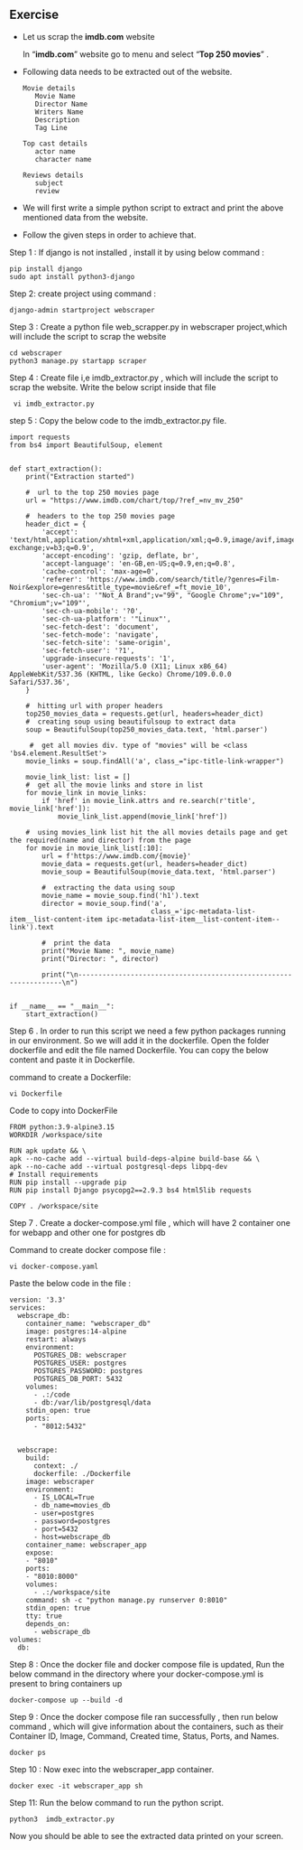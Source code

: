 
## Exercise 

* Let us scrap the **imdb.com** website 
 
    In “**imdb.com**” website go to menu and select “**Top 250 movies**” .


* Following data needs to be extracted out of the website.

      Movie details
         Movie Name
         Director Name
         Writers Name
         Description 
         Tag Line
 
      Top cast details
         actor name
         character name
  
      Reviews details
         subject
         review
         

* We will first write a simple python script to extract and print the above mentioned data from the website.

* Follow the given steps in order to achieve that.

Step 1 : If django is not installed , install it by using below command : 
		
    pip install django
    sudo apt install python3-django

Step 2: create project using command : 
		
    django-admin startproject webscraper

Step 3 : Create a python file web_scrapper.py in webscraper project,which will include the script to scrap the website 
		
    cd webscraper 
    python3 manage.py startapp scraper

Step 4 : Create file i,e imdb_extractor.py , which will include the script to scrap the website. Write the below script inside that file

     vi imdb_extractor.py

step 5 : Copy the below code to the imdb_extractor.py file.
  
    import requests
    from bs4 import BeautifulSoup, element
    
    
    def start_extraction():
        print("Extraction started")
  
        #  url to the top 250 movies page
        url = "https://www.imdb.com/chart/top/?ref_=nv_mv_250"
    
        #  headers to the top 250 movies page
        header_dict = {
            'accept': 'text/html,application/xhtml+xml,application/xml;q=0.9,image/avif,image/webp,image/apng,*/*;q=0.8,application/signed-exchange;v=b3;q=0.9',
            'accept-encoding': 'gzip, deflate, br',
            'accept-language': 'en-GB,en-US;q=0.9,en;q=0.8',
            'cache-control': 'max-age=0',
            'referer': 'https://www.imdb.com/search/title/?genres=Film-Noir&explore=genres&title_type=movie&ref_=ft_movie_10',
            'sec-ch-ua': '"Not_A Brand";v="99", "Google Chrome";v="109", "Chromium";v="109"',
            'sec-ch-ua-mobile': '?0',
            'sec-ch-ua-platform': '"Linux"',
            'sec-fetch-dest': 'document',
            'sec-fetch-mode': 'navigate',
            'sec-fetch-site': 'same-origin',
            'sec-fetch-user': '?1',
            'upgrade-insecure-requests': '1',
            'user-agent': 'Mozilla/5.0 (X11; Linux x86_64) AppleWebKit/537.36 (KHTML, like Gecko) Chrome/109.0.0.0 Safari/537.36',
        }
    
        #  hitting url with proper headers
        top250_movies_data = requests.get(url, headers=header_dict)
        #  creating soup using beautifulsoup to extract data
        soup = BeautifulSoup(top250_movies_data.text, 'html.parser')
    
         #  get all movies div. type of "movies" will be <class 'bs4.element.ResultSet'>
        movie_links = soup.findAll('a', class_="ipc-title-link-wrapper")
    
        movie_link_list: list = []
        #  get all the movie links and store in list
        for movie_link in movie_links:
            if 'href' in movie_link.attrs and re.search(r'title', movie_link['href']):
                movie_link_list.append(movie_link['href'])
    
        #  using movies_link list hit the all movies details page and get the required(name and director) from the page
        for movie in movie_link_list[:10]:
            url = f'https://www.imdb.com/{movie}'
            movie_data = requests.get(url, headers=header_dict)
            movie_soup = BeautifulSoup(movie_data.text, 'html.parser')
    
            #  extracting the data using soup
            movie_name = movie_soup.find('h1').text
            director = movie_soup.find('a',
                                       class_='ipc-metadata-list-item__list-content-item ipc-metadata-list-item__list-content-item--link').text
    
            #  print the data
            print("Movie Name: ", movie_name)
            print("Director: ", director)
    
            print("\n------------------------------------------------------------------\n")


    if __name__ == "__main__":
        start_extraction()


Step 6 . In order to run this script we need a few python packages running in our environment. So we will add it in the dockerfile. Open the folder dockerfile and edit the file named Dockerfile. You can copy the below content and paste it in Dockerfile.
   
command to create a Dockerfile:         
    
    vi Dockerfile

Code to copy into DockerFile

    FROM python:3.9-alpine3.15
    WORKDIR /workspace/site
    
    RUN apk update && \
    apk --no-cache add --virtual build-deps-alpine build-base && \
    apk --no-cache add --virtual postgresql-deps libpq-dev
    # Install requirements
    RUN pip install --upgrade pip
    RUN pip install Django psycopg2==2.9.3 bs4 html5lib requests
    
    COPY . /workspace/site


Step 7 . Create a docker-compose.yml file , which will have 2 container one for webapp and other one for postgres db

Command to create docker compose file : 
      
    vi docker-compose.yaml

Paste the below code in the file :

    version: '3.3'
    services:
      webscrape_db:
        container_name: "webscraper_db"
        image: postgres:14-alpine
        restart: always
        environment:
          POSTGRES_DB: webscraper
          POSTGRES_USER: postgres
          POSTGRES_PASSWORD: postgres
          POSTGRES_DB_PORT: 5432
        volumes:
          - .:/code
          - db:/var/lib/postgresql/data
        stdin_open: true
        ports:
          - "8012:5432"
    
    
      webscrape:
        build:
          context: ./
          dockerfile: ./Dockerfile
        image: webscraper
        environment:
          - IS_LOCAL=True
          - db_name=movies_db
          - user=postgres
          - password=postgres
          - port=5432
          - host=webscrape_db
        container_name: webscraper_app
        expose:
        - "8010"
        ports:
        - "8010:8000"
        volumes:
          - .:/workspace/site
        command: sh -c "python manage.py runserver 0:8010"
        stdin_open: true
        tty: true
        depends_on:
          - webscrape_db
    volumes:
      db:


Step 8 : Once the docker file and docker compose file is updated, Run the below command in the directory where your docker-compose.yml is present to bring containers up
    
    docker-compose up --build -d


Step 9  : Once the docker compose file ran successfully , then run below command , which will give information about the containers, such as their Container ID, Image, Command, Created time, Status, Ports, and Names.
	
    docker ps


Step 10 : Now exec into the webscraper_app container.

    docker exec -it webscraper_app sh


Step 11: Run the below command to run the python script.

    python3  imdb_extractor.py 


Now you should be able to see the extracted data printed on your screen.


